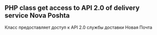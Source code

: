 PHP class get access to API 2.0 of delivery service Nova Poshta
-----------------------------------------
Класс предоставляет доступ к API 2.0 службы доставки Новая Почта
 